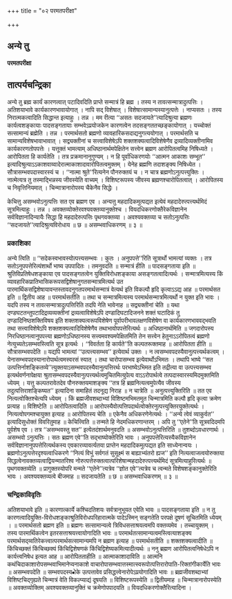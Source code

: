 +++
title = "०२ परमतपरीक्षा"

+++


## अन्ये तु

**परमतपरीक्षा**

## **तात्पर्यचन्द्रिका**

अन्ये तु ब्रह्म कार्यं कारणत्वात् पटादिवदिति प्राप्ते सन्मात्रं हि ब्रह्म । तस्य न तावत्सन्मात्रादुत्पत्तिः । अतिशयाभावे कार्यकारणभावायोगात् । नापि सद् विशेषात् । विशेषात्सामान्यस्यानुत्पत्तेः । नाप्यसतः । तस्य निरात्मकत्वादिति सिद्धान्त इत्याहुः । तन्न । मम रीत्या ‘‘असतः सदजायते’’त्यादिश्रुत्या ब्रह्मणः कार्यत्वशङ्कायाः पादसङ्गतायाः सम्भवेऽप्रयोजकेन कारणत्वेन तदसङ्गततच्छङ्कायोगात् । यच्चोक्तं सत्सामान्यं ब्रह्मेति । तन्न । परमार्थसतो ब्रह्मणो व्यावहारिकसदाद्यनुगत्ययोगात् । परमार्थसति च सामान्यविशेषभावाभावात् । सद्व्यक्तीनां च सत्त्वाविशेषेऽपि शक्तशक्यत्वादिविशेषेणैव द्रव्यादिव्यक्तीनामिव कार्यकारणतोपपत्तेः । यत्तूक्तं भामत्याम् अधिष्ठानार्थमपेक्षितेन सत्त्वेन ब्रह्मण आरोपितत्वमिह निषिध्यते । आरोपितता हि कार्यतेति । तत्र प्रक्रमानानुगुण्यम् । न हि पूर्वाधिकरणयोः ‘‘आत्मन आकाशः सम्भूत’’ इत्यादिश्रुत्याऽऽकाशवाय्वादेरात्माकाशादावारोपितत्वमुक्तम् । येनेह ब्रह्मणि तदाशङ्क्य निषिध्येत । सौत्रासम्भवपदास्वारस्यं च । ‘‘नात्मा श्रुते’’रित्यनेन पौनरुक्तयं च । न चात्र ब्रह्मणोऽनुत्पत्त्युक्तिः । नात्मेत्यत्र तु तस्माद्भिन्नस्य जीवस्येति वाच्यम् । विशिष्टरूपस्य जीवस्य ब्रह्मणश्चारोपितत्वात् । आरोपितस्य च निवृत्तिनियमात् । चिन्मात्रानारोपस्य चैकेनैव सिद्धेः ।

केचित्तु असम्भवोऽनुत्पत्तिः सत एव ब्रह्मण एव । अन्यत्तु महदादिकमुत्पद्यत इत्येवं महदादेरुत्पत्त्यर्थमिदं सूत्रमित्याहुः । तन्न । अवक्तव्योक्तेरवश्यवक्तव्यानुक्तेश्च । वियदधिकरणोक्तैरेकविज्ञानेन सर्वविज्ञानादिन्यायैः सिद्धा हि महदादेरुत्पत्तिः पृथगवक्तव्या । अवश्यवक्तव्या च सतोऽनुत्पत्तिः ‘‘सदजायते’’त्यादिश्रुत्यविरोधाय ॥ छ ॥ असम्भवाधिकरणम् ॥ ३ ॥

### **प्रकाशिका**

अन्ये त्विति ॥ ‘‘सदेकस्वभावस्योत्पत्त्यसम्भवः । कुतः । अनुपपत्ते’’रिति सूत्रार्थो भामत्यां व्यक्तः । तत्र सतोऽनुपपत्तेरित्यंशार्थो भाष्य उपपादितः । तमनुवदति ॥ सन्मात्रं हीति ॥ पादसङ्गताया इति ॥ श्रुतिविप्रतिषेधशङ्काया एव पादसङ्गतत्वेन युक्तिविरोधशङ्काया असङ्गतत्वादित्यर्थः । सन्मात्रमित्यस्य किं व्यावहारिकप्रातिभासिकरूपसद्विशेषानुगतसन्मात्रमित्यर्थ उत पारमार्थिकसद्विशेषायावन्तस्तावदनुगतपरमार्थसन्मात्रं वेत्यर्थ इति विकल्पौ हृदि कृत्वाऽऽद्य आह ॥ परमार्थसत इति ॥ द्वितीय आह ॥ परमार्थसतीति ॥ तथा च सन्मात्रमित्यस्य परमार्थसन्मात्रमित्यर्थो न युक्त इति भावः । यदपि तस्य न तावत्सन्मात्रादुत्पत्तिरिति तदपि नेति भावेनाह ॥ सद्व्यक्तीनां चेति ॥ यथा दण्डघटतन्तुपटादिद्रव्यव्यक्तीनां द्रव्यत्वाविशेषेऽपि दण्डादिघटादिजनने शक्तं घटादिकं तु दण्डादिनिष्ठशक्तिविषय इति शक्तशक्यत्वरूपविशेषेण पूर्वापरीभावलक्षणविशेषेण वा कार्यकारणभाववद्भवति तथा सत्त्वाविशेषेऽपि शक्तशक्यत्वादिविशेषेणैव तथाभावोपपत्तेरित्यर्थः ॥ अधिष्ठानार्थमिति ॥ जगदारोपस्य निरधिष्ठानत्वानुपपत्त्या ब्रह्मणोऽधिष्ठानस्य सत्त्वमवश्यमपेक्षितमिति तेन सत्त्वेन हेतुनाऽऽरोपितत्वं ब्रह्मणो नेत्युच्यतेऽसम्भवस्त्विति सूत्र इत्यर्थः । ‘‘विवर्तता हि कार्यते’’ति कल्पतरूक्तमाह ॥ आरोपितता हीति ॥ सौत्रासम्भवपदेति ॥ यद्यपि भामत्यां ‘‘उत्पत्त्यसम्भव’’ इत्येवार्थ उक्तः । न त्वसम्भवपदस्यैवानुत्पत्त्यर्थकत्वम् । येनासम्भवपदस्यानारोपार्थत्वमस्वरसं स्यात् । तथा चारोपासम्भव इत्येवार्थोऽभिमतः । तथापि भाष्ये ‘‘सत उत्पत्तिर्नाशङ्कितव्ये’’त्युक्तयाऽसम्भवपदस्यैवानुत्पत्तिरर्थः परभाष्येऽभिमत इति तद्रीत्या वा उत्पत्त्यसम्भव इत्यर्थवर्णनापेक्षया श्रुतासम्भवपदस्यैवानुत्पत्त्यर्थत्वमुचितमित्युपेत्य वाऽऽरोपार्थत्वे तत्पदास्वारस्यमिदमुक्तमिति ध्येयम् । यत्तु कल्पतरावेतदेव पौनरुक्तयमाशङ्क्य ‘‘तत्र हि ब्रह्मनित्यत्वमुपेत्यैव जीवस्य तदुत्पत्तिराशङ्किष्यत’’ इत्यादिना समाहितं तदनूद्य निराह ॥ न चात्रेति ॥ अनुत्पत्त्युक्तिरिति ॥ तत एव नित्यत्वोक्तिश्चेत्यपि ध्येयम् । किं ब्रह्मजीवशब्दाभ्यां विशिष्टमभिमतमुत चिन्मात्रमिति कल्पौ हृदि कृत्वा क्रमेण प्रत्याह ॥ विशिष्टेति ॥ आरोपितत्वादिति ॥ आरोपस्यैवोत्पत्तिपदार्थत्वोक्तेरनुत्पत्त्युक्तिरयुक्तेत्यर्थः । नित्यत्वोपगमश्चायुक्त इत्याह ॥ आरोपितस्य चेति ॥ एकेनैव अधिकरणेनेत्यर्थः । ‘‘अन्ये त्वेवं व्याकुर्वत’’ इत्यादिसुधोक्तं विवरितुमाह ॥ केचित्त्विति ॥ तन्मते हि नेदमधिकरणान्तरम् । अपि तु ‘‘एतेने’’ति सूत्रवदिदमपि पूर्वशेष एव । तत्र ‘‘असम्भवस्तु सत’’ इत्येतदंशार्थमनुवदति ॥ असम्भवोऽनुत्पत्तिरिति ॥ तुशब्दोऽवधारणार्थः । असम्भवो ऽनुत्पत्तिः । सतः ब्रह्मण एवे’’ति सद्भाष्योक्तेरिति भावः । अनुपपत्तेरित्यस्यैकविज्ञानेन सर्वविज्ञानानुपपत्तेरित्यर्थकस्य एवकारव्यावर्त्यतया प्राप्तेन महदादिकमुत्पद्यत इति साध्येनान्वयः । ब्रह्मणोऽनुत्पत्तेरदृश्यत्वाधिकरणे ‘‘नित्यं विभुं सर्वगतं सुसूक्ष्मं स बाह्याभ्यंतरो ह्यज’’ इति नित्यत्वाजत्वयोरुक्तया सिद्धत्वेनावक्तव्यत्वाद्वियन्मातरिश्व नोरुत्पत्तेरुक्तत्वात्परिशेषान्महदादेरुत्पत्त्यर्थमिदं सूत्रमित्याहुरित्यर्थः ॥ पृथगवक्तव्येति ॥ प्रागुक्तस्योपरि मन्मते ‘‘एतेने’’त्यत्रेव ‘‘ज्ञोत एवे’’त्यत्रेव च त्वन्मते विशेषशङ्कानुक्तेरिति भावः । अवश्यवक्तव्यत्वे बीजमाह ॥ सदजायतेति ॥ छ ॥ असम्भवाधिकरणम् ॥ ३ ॥

### **चन्द्रिकाविवृतिः**

अतिशयाभावे इति ॥ कारणात्कार्ये कश्चिदतिशयः सर्वत्रानुभूयत एवेति भावः ॥ पादसङ्गताया इति ॥ न तु कारणत्वादियुक्ति-विरोधशङ्काश्रुतिविरोधपरिहारात्मके पादेऽस्मिन् सङ्गतेति परपक्षे दूषणं सूचितमिति ध्येयम् । ॥ परमार्थसतो ब्रह्मण इति ॥ ब्रह्मणः सत्सामान्यत्वे त्रिविधसत्ताश्रयत्वमपि वक्तव्यमेव । तच्चायुक्तम् । तस्य पारमार्थिकत्वेन इतरसत्ताश्रयत्त्वायोगादिति भावः ॥ परमार्थतत्सामान्यत्वमस्त्वित्याशङ्क्य परमार्थसद्य्वतिरेकत्त्वात्परमार्थसत्सामान्यमपि न ब्रह्मण इत्याह ॥ परमार्थसतीति ॥ शक्तशक्यत्वादीति ॥ किंचिच्छक्तं किंचिच्छक्यं किंचिद्विशेषणकं किंचिद्विशेष्यकमित्यादीत्यर्थः ॥ ननु ब्रह्मण आरोपितत्वनिषेधेऽपि न कार्यत्त्वनिषेध इत्यत आह ॥ आरोपितताहीति ॥ आत्माकाशादाविति ॥ आत्मनि कथंचिदाकाशारोपसम्भवाभिमानेप्यनाकाशे वाचारोपासम्भवात्तस्मात्स्वरूपोत्पत्तिरारोपाति-रिक्तांगीकार्येति भावः ॥ असम्भवपदेति ॥ सम्भवपदस्य•ोके उत्पत्तावेव प्रसिद्धत्त्वेनारोपेऽप्रयोगादिति भावः ॥ ब्रह्मजीवशब्दाभ्यां विशिष्टचिद्गृह्यते चिन्मात्रं वेति विकल्प्याद्यं दूषयति ॥ विशिष्टरूपस्येति ॥ द्वितीयमाह ॥ चिन्मात्रानारोपस्येति ॥ अवक्तव्योक्तिम् अवश्यवक्तव्यानुक्तिं च क्रमेणोपपादयति ॥ वियदधिकरणोक्तैरित्यादिना ।

